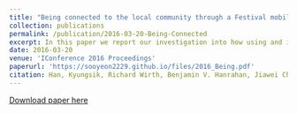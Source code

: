 ```yaml
---
title: "Being connected to the local community through a Festival mobile application"
collection: publications
permalink: /publication/2016-03-20-Being-Connected
excerpt: In this paper we report our investigation into how using and interacting with a local festival mobile app enhanced users’ festival experiences and connected them to other local users and their community. We explored the relationship between users’ perceived basic affordances of mobile technology, perceived opportunities of the festival app, and three elements that sustain the local community — attachment, engagement, and social support networks. Based on the usage logs of 348 active users, as well as survey responses from 80 users, we present a mobile-mediated local community framework and found that engagement is a key mediator of mobile experiences and facets of community.
date: 2016-03-20
venue: 'IConference 2016 Proceedings'
paperurl: 'https://sooyeon2229.github.io/files/2016_Being.pdf'
citation: Han, Kyungsik, Richard Wirth, Benjamin V. Hanrahan, Jiawei Chen, **Sooyeon Lee**, and John M. Carroll. "Being connected to the local community through a Festival mobile application." IConference 2016 Proceedings (2016). 
---
```


[Download paper here](https://sooyeon2229.github.io/files/2016_Being.pdf)
